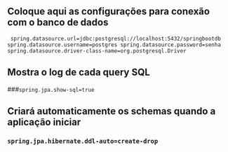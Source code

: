 

## Coloque aqui as configurações para conexão com o banco de dados

` spring.datasource.url=jdbc:postgresql://localhost:5432/springbootdb
  spring.datasource.username=postgres
  spring.datasource.password=senha
  spring.datasource.driver-class-name=org.postgresql.Driver`



## Mostra o log de cada query SQL
###`spring.jpa.show-sql=true`



## Criará automaticamente os schemas quando a aplicação iniciar

### `spring.jpa.hibernate.ddl-auto=create-drop`
